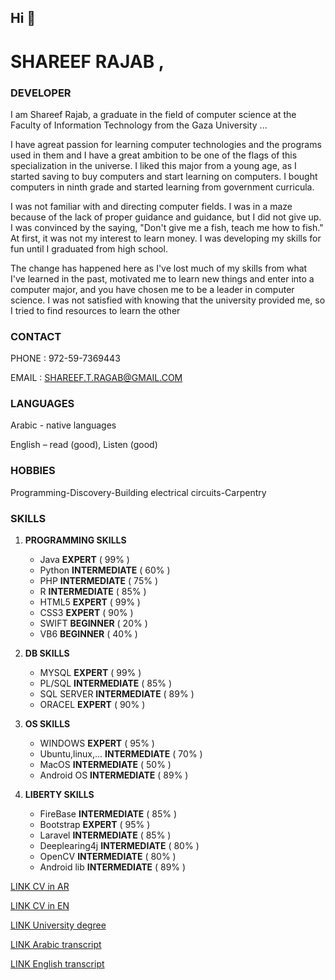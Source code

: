 ## Hi  👋

# SHAREEF RAJAB ,
### DEVELOPER 

I am Shareef Rajab, a graduate in the field of computer science at the Faculty of Information Technology
from the Gaza University ... 

I have agreat passion for learning computer technologies and the programs used in them and I have a great ambition
to be one of the flags of this specialization in the universe. I liked this major from a young age, as I started saving 
to buy computers and start learning on computers. I bought computers in ninth grade and started learning from government curricula. 

I was not familiar with and directing computer fields. I was in a maze because of the lack of proper
guidance and guidance, but I did not give up. I was convinced by the saying, "Don't give me a fish, teach
me how to fish." At first, it was not my interest to learn money. I was developing my skills for fun until I graduated from high school. 


The change has happened here as I've lost much of my skills from what  
I've learned in the past, motivated me to learn new things and enter into a computer major, 
and you have chosen me to be a leader in computer science. I was not satisfied with knowing that the university provided me, 
so I tried to find resources to learn the other

### CONTACT

PHONE : 972-59-7369443 

EMAIL : SHAREEF.T.RAGAB@GMAIL.COM 

### LANGUAGES

Arabic - native languages

English – read (good), Listen (good)

### HOBBIES

Programming-Discovery-Building electrical circuits-Carpentry

### SKILLS

1. **PROGRAMMING SKILLS**

     - Java **EXPERT** ( 99% )
     - Python **INTERMEDIATE** ( 60% )
     - PHP **INTERMEDIATE** ( 75% )
     - R **INTERMEDIATE** ( 85% )
     - HTML5 **EXPERT** ( 99% )
     - CSS3 **EXPERT** ( 90% )
     - SWIFT **BEGINNER** ( 20% )
     - VB6 **BEGINNER** ( 40% )
     
2. **DB SKILLS**

     - MYSQL **EXPERT** ( 99% )
     - PL/SQL **INTERMEDIATE** ( 85% )
     - SQL SERVER **INTERMEDIATE** ( 89% )
     - ORACEL **EXPERT** ( 90% )
     
3. **OS SKILLS**

     - WINDOWS **EXPERT** ( 95% )
     - Ubuntu,linux,... **INTERMEDIATE** ( 70% )
     - MacOS **INTERMEDIATE** ( 50% )
     - Android OS **INTERMEDIATE** ( 89% )
     
4. **LIBERTY SKILLS**

     - FireBase **INTERMEDIATE** ( 85% )
     - Bootstrap **EXPERT** ( 95% )
     - Laravel **INTERMEDIATE** ( 85% )
     - Deeplearing4j **INTERMEDIATE** ( 80% )
     - OpenCV **INTERMEDIATE** ( 80% )
     - Android lib **INTERMEDIATE** ( 89% )
     

[LINK CV in AR](https://bit.ly/3cagIcN "السيرة الذاتية")

[LINK CV in EN](https://bit.ly/2YgMJYv "CV")

[LINK University degree](https://bit.ly/39j4hcI "University degree شهادة الجامعية")

[LINK Arabic transcript](https://bit.ly/3cczrnU "سجل الدرجات")

[LINK English transcript](https://bit.ly/3qV7W6q "English transcript")


